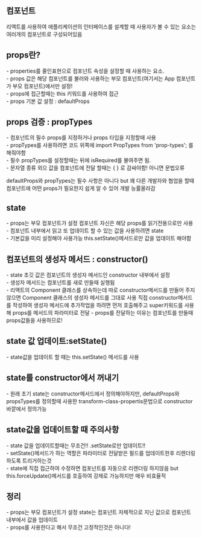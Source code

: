 <h2>컴포넌트</h2>
리액트를 사용하여 애플리케이션의 인터페이스를 설계할 때 사용자가 볼 수 있는 요소는 여러개의 컴포넌트로 구성되어있음

<h2>props란?</h2>
    - properties를 줄인표현으로 컴포넌트 속성을 설정할 때 사용하는 요소.<br/>
    - props 값은 해당 컴포넌트를 불러와 사용하는 부모 컴포넌트(여기서는 App 컴포넌트가 부모 컴포넌트)에서만 설정!<Br/>
    - props에 접근할때는 this 키워드를 사용하여 접근<Br/>
    - props 기본 값 설정 : defaultProps

<h2>props 검증 : propTypes</h2>
    - 컴포넌트의 필수 props를 지정하거나 props 타입을 지정할때 사용<Br/>
    - propTypes를 사용하려면 코드 위쪽에 import PropTypes from 'prop-types'; 를 해줘야함<Br/>
    - 필수 propTypes를 설정할때는 뒤에 isRequired를 불여주면 됨.<Br/>
    - 문자열 종류 외으 값을 컴포넌트에 전달 할때는 { } 로 감싸야함! 아니면 문법오류<Br/>

defaultProps와 propTypes는 필수 사항은 아니다 but 꽤 다른 개발자와 협업을 할때 컴포넌트에 어떤 props가 필요한지 쉽게 알 수 있어 개발 능률올라감


<h2>state</h2>
    - props는 부모 컴포넌트가 설정 컴포넌트 자신은 해당 props를 읽기전용으로만 사용<Br/>
    - 컴포넌트 내부에서 읽고 또 업데이트 할 수 있는 값을 사용하려면 state<Br/>
    - 기본값을 미리 설정해야 사용가능 this.setState()메서드로만 값을 업데이트 해야함<Br/>

<h2>컴포넌트의 생성자 메서드 : constructor()</h2>
    - state 초깃 값은 컴포넌트의 생성자 메서드인 constructor 내부에서 설정<Br/>
    - 생성자 메서드는 컴포넌트를 새로 만들때 실행됨<Br/>
    - 리액트의 Component 클래스를 상속하는데 따로 constructor메서드를 만들어 주지 않으면 Component 클래스의 생성자 메서드를 그대로 사용
      직접 constructor메서드를 작성하여 생성자 메서드에 추가작업을 하려면 먼저 호출해주고 super키워드를 사용해 props를 메서드의 파라미터로 전달
        - props를 전달하는 이유는 컴포넌트를 만들때 props값들을 사용하므로!

<h2>state 값 업데이트:setState()</h2>
    - state값을 업데이트 할 때는 this.setState() 메서드를 사용

<h2>state를 constructor에서 꺼내기</h2>
    - 원래 초기 state는 constructor메서드에서 정의해야하지만, defaultProps와 propsTypes를 정의할때 사용한
      transform-class-propertis문법으로 constructor 바깥에서 정의가능

<h2>state값을 업데이트할 때 주의사항</h2>
    - state 값을 업데이트할때는 무조건!! .setState로만 업데이트!!<Br/>
    - setState()메서드가 하는 역할은 파라미터로 전달받은 필드를 업데이트한후 리렌더링하도록 트리거하는것<Br/>
    - state에 직접 접근하여 수정하면 컴포넌트를 자동으로 리렌더링 하지않음 but this.forceUpdate()메서드를 호출하여 강제로 가능하지만 매우 비효율적

<h2>정리</h2>
    - props는 부모 컴포넌트가 설정 state는 컴포넌트 자체적으로 지닌 값으로 컴포넌트 내부에서 값을 업데이트<Br/>
    - props를 사용한다고 해서 무조건 고정적인것은 아니다!